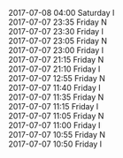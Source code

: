 2017-07-08 04:00 Saturday  I  
2017-07-07 23:35 Friday  N  
2017-07-07 23:30 Friday  I  
2017-07-07 23:05 Friday  N  
2017-07-07 23:00 Friday  I  
2017-07-07 21:15 Friday  N  
2017-07-07 21:10 Friday  I  
2017-07-07 12:55 Friday  N  
2017-07-07 11:40 Friday  I  
2017-07-07 11:35 Friday  N  
2017-07-07 11:15 Friday  I  
2017-07-07 11:05 Friday  N  
2017-07-07 11:00 Friday  I  
2017-07-07 10:55 Friday  N  
2017-07-07 10:50 Friday  I  

